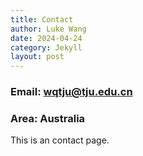 ```yaml
---
title: Contact
author: Luke Wang
date: 2024-04-24
category: Jekyll
layout: post
---
```


### Email: wqtju@tju.edu.cn
### Area: Australia

This is an contact page.
